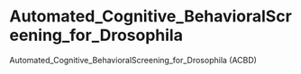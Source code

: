 # Automated_Cognitive_BehavioralScreening_for_Drosophila
Automated_Cognitive_BehavioralScreening_for_Drosophila (ACBD)
